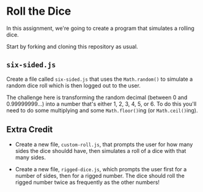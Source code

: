 # Roll the Dice

In this assignment, we're going to create a program that simulates a rolling dice.

Start by forking and cloning this repository as usual.

## `six-sided.js`

Create a file called `six-sided.js` that uses the `Math.random()` to simulate a random dice roll which is then logged out to the user.

The challenge here is transforming the random decimal (between 0 and 0.99999999...) into a number that's either 1, 2, 3, 4, 5, or 6. To do this you'll need to do some multiplying and some `Math.floor()`ing (or `Math.ceil()`ing).

## Extra Credit

* Create a new file, `custom-roll.js`, that prompts the user for how many sides the dice shouldd have, then simulates a roll of a dice with that many sides.

* Create a new file, `rigged-dice.js`, which prompts the user first for a number of sides, then for a rigged number. The dice should roll the rigged number twice as frequently as the other numbers!

